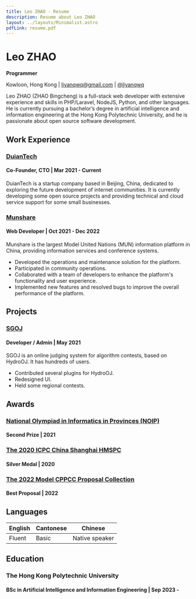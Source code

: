 ```yaml
---
title: Leo ZHAO - Resume
description: Resume about Leo ZHAO
layout: ../layouts/Minimalist.astro
pdfLink: resume.pdf
---
```


# Leo ZHAO

**Programmer**

Kowloon, Hong Kong | liyanqwq@gmail.com | [@liyanqwq](//github.com/liyanqwq)

Leo ZHAO (ZHAO Bingcheng) is a full-stack web developer with extensive experience and skills in PHP/Laravel, NodeJS, Python, and other languages. He is currently pursuing a bachelor’s degree in artificial intelligence and information engineering at the Hong Kong Polytechnic University, and he is passionate about open source software development.


## Work Experience

### [DuianTech](https://www.duiantech.cn/)

#### Co-Founder, CTO | Mar 2021 - Current

DuianTech is a startup company based in Beijing, China, dedicated to exploring the future development of internet communities. It is currently developing some open source projects and providing technical and cloud service support for some small businesses.

### [Munshare](https://www.munshare.com/)

#### Web Developer | Oct 2021 - Dec 2022

Munshare is the largest Model United Nations (MUN) information platform in China, providing information services and conference systems. 

* Developed the operations and maintenance solution for the platform.
* Participated in community operations.
* Collaborated with a team of developers to enhance the platform's functionality and user experience.
* Implemented new features and resolved bugs to improve the overall performance of the platform.

## Projects

### [SGOJ](<//github.com/SGOJ>)

#### Developer / Admin | May 2021

SGOJ is an online judging system for algorithm contests, based on HydroOJ. It has hundreds of users.

* Contributed several plugins for HydroOJ.
* Redesigned UI.
* Held some regional contests.

## Awards

### [National Olympiad in Informatics in Provinces (NOIP)](https://www.noi.cn)

#### Second Prize | 2021

### [The 2020 ICPC China Shanghai HMSPC](https://xxjd.shnu.edu.cn/7a/60/c27065a752224/page.htm)

#### Silver Medal | 2020

### [The 2022 Model CPPCC Proposal Collection](http://www.cppcc.gov.cn/zxww/2022/07/22/ARTI1658458430310137.shtml)

#### Best Proposal | 2022

## Languages

| English        | Cantonese      | Chinese        |
| -------------- | -------------- | -------------- |
| Fluent         | Basic          | Native speaker |

## Education

### The Hong Kong Polytechnic University

#### BSc in Artificial Intelligence and Information Engineering | Sep 2023 - 